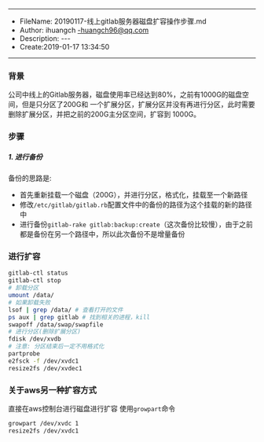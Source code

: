 ___
- FileName: 20190117-线上gitlab服务器磁盘扩容操作步骤.md
- Author: ihuangch -huangch96@qq.com
- Description: ---
- Create:2019-01-17 13:34:50
___

### 背景 
公司中线上的Gitlab服务器，磁盘使用率已经达到80%，之前有1000G的磁盘空间，但是只分区了200G和
一个扩展分区，扩展分区并没有再进行分区，此时需要删除扩展分区，并把之前的200G主分区空间，扩容到
1000G。

### 步骤
##### 1. 进行备份
备份的思路是:  
- 首先重新挂载一个磁盘（200G），并进行分区，格式化，挂载至一个新路径
- 修改`/etc/gitlab/gitlab.rb`配置文件中的备份的路径为这个挂载的新的路径中
- 进行备份`gitlab-rake gitlab:backup:create`（这次备份比较慢），由于之前都是备份在另一个路径中，所以此次备份不是增量备份


### 进行扩容
```bash
gitlab-ctl status 
gitlab-ctl stop
# 卸载分区
umount /data/
# 如果卸载失败
lsof | grep /data/ # 查看打开的文件
ps aux | grep gitlab # 找到相关的进程，kill
swapoff /data/swap/swapfile
# 进行分区(删除扩展分区)
fdisk /dev/xvdb 
# 注意: 分区结束后一定不用格式化
partprobe
e2fsck -f /dev/xvdc1
resize2fs /dev/xvdec1 
```

### 关于aws另一种扩容方式
直接在aws控制台进行磁盘进行扩容
使用`growpart`命令
```bash
growpart /dev/xvdc 1
resize2fs /dev/xvdc1
```
